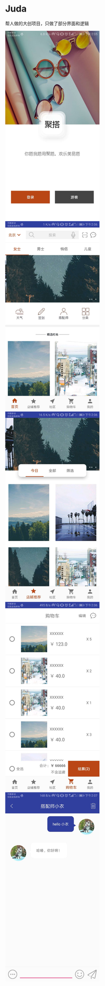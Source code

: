 # Juda
帮人做的大创项目，只做了部分界面和逻辑

<img src="https://github.com/TONKIA/Juda/blob/master/img/Juda05.jpg" width=300/>

<img src="https://github.com/TONKIA/Juda/blob/master/img/Juda04.jpg" width=300/>

<img src="https://github.com/TONKIA/Juda/blob/master/img/Juda03.jpg" width=300/>

<img src="https://github.com/TONKIA/Juda/blob/master/img/Juda02.jpg" width=300/>

<img src="https://github.com/TONKIA/Juda/blob/master/img/Juda01.jpg" width=300/>
